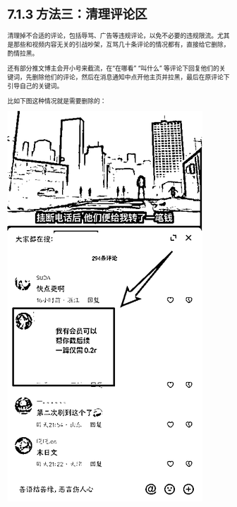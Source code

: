 # 7.1.3 方法三：清理评论区

清理掉不合适的评论，包括辱骂、广告等违规评论，以免不必要的违规限流。尤其是那些和视频内容无关的引战吵架，互骂几十条评论的情况都有，直接给它删除，酌情拉黑。

还有部分推文博主会开小号来截流，在“在哪看” “叫什么” 等评论下回复他们的关键词，先删除他们的评论，然后在消息通知中点开他主页并拉黑，最后在原评论下引导自己的关键词。

比如下图这种情况就是需要删除的：

![](img/fce37a10c66cb634814f304a8245813c.png)